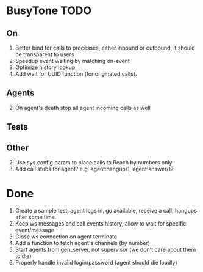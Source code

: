 BusyTone TODO
=============

## On

1. Better bind for calls to processes, either inbound or outbound, it should be transparent to users
2. Speedup event waiting by matching on-event
3. Optimize history lookup
4. Add wait for UUID function (for originated calls).

## Agents

2. On agent's death stop all agent incoming calls as well

## Tests

## Other

2. Use sys.config param to place calls to Reach by numbers only
3. Add call stubs for agent? e.g. agent:hangup/1, agent:answer/1?

Done
====

1. Create a sample test: agent logs in, go available, receive a call, hangups after some time.
1. Keep ws messages and call events history, allow to wait for specific event/message
1. Close ws connection on agent terminate
3. Add a function to fetch agent's channels (by number)
1. Start agents from gen_server, not supervisor (we don't care about them to die)
4. Properly handle invalid login/password (agent should die loudly)
